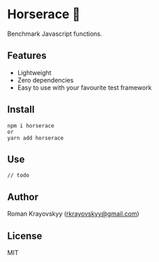 # Horserace 🏇
Benchmark Javascript functions.

## Features
* Lightweight
* Zero dependencies
* Easy to use with your favourite test framework

## Install
```
npm i horserace
or
yarn add horserace
```

## Use
```
// todo
```

## Author
Roman Krayovskyy (rkrayovskyy@gmail.com)

## License
MIT
